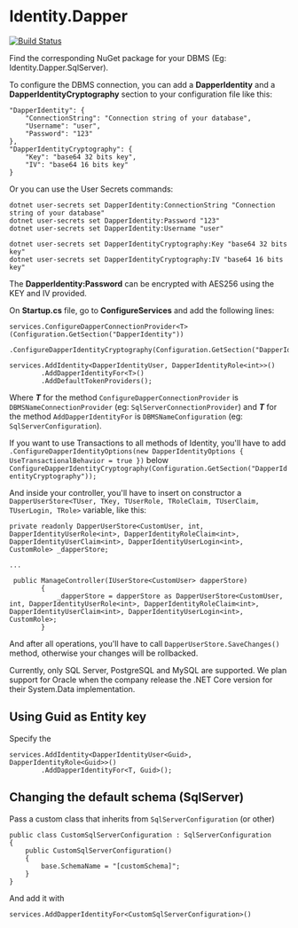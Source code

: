 # Identity.Dapper
[![Build Status](https://travis-ci.org/grandchamp/Identity.Dapper.svg?branch=master)](https://travis-ci.org/grandchamp/Identity.Dapper)

Find the corresponding NuGet package for your DBMS (Eg: Identity.Dapper.SqlServer).

To configure the DBMS connection, you can add a **DapperIdentity** and a **DapperIdentityCryptography** section to your configuration file like this:
```
"DapperIdentity": {
    "ConnectionString": "Connection string of your database",
    "Username": "user",
    "Password": "123"
},
"DapperIdentityCryptography": {
    "Key": "base64 32 bits key",
    "IV": "base64 16 bits key"
}
```

Or you can use the User Secrets commands:
```
dotnet user-secrets set DapperIdentity:ConnectionString "Connection string of your database"
dotnet user-secrets set DapperIdentity:Password "123"
dotnet user-secrets set DapperIdentity:Username "user"

dotnet user-secrets set DapperIdentityCryptography:Key "base64 32 bits key"
dotnet user-secrets set DapperIdentityCryptography:IV "base64 16 bits key"
```

The **DapperIdentity:Password** can be encrypted with AES256 using the KEY and IV provided.

On **Startup.cs** file, go to **ConfigureServices** and add the following lines:
```
services.ConfigureDapperConnectionProvider<T>(Configuration.GetSection("DapperIdentity"))
        .ConfigureDapperIdentityCryptography(Configuration.GetSection("DapperIdentityCryptography"));

services.AddIdentity<DapperIdentityUser, DapperIdentityRole<int>>()
        .AddDapperIdentityFor<T>()
        .AddDefaultTokenProviders();
```

Where ***T*** for the method ```ConfigureDapperConnectionProvider``` is ```DBMSNameConnectionProvider``` (eg: ```SqlServerConnectionProvider```) and ***T*** for the method ```AddDapperIdentityFor``` is ```DBMSNameConfiguration``` (eg: ```SqlServerConfiguration```).

If you want to use Transactions to all methods of Identity, you'll have to add `.ConfigureDapperIdentityOptions(new DapperIdentityOptions { UseTransactionalBehavior = true })` below `ConfigureDapperIdentityCryptography(Configuration.GetSection("DapperIdentityCryptography"));`

And inside your controller, you'll have to insert on constructor a `DapperUserStore<TUser, TKey, TUserRole, TRoleClaim, TUserClaim, TUserLogin, TRole>` variable, like this:

```
private readonly DapperUserStore<CustomUser, int, DapperIdentityUserRole<int>, DapperIdentityRoleClaim<int>, DapperIdentityUserClaim<int>, DapperIdentityUserLogin<int>, CustomRole> _dapperStore;

...

 public ManageController(IUserStore<CustomUser> dapperStore)
        {
            _dapperStore = dapperStore as DapperUserStore<CustomUser, int, DapperIdentityUserRole<int>, DapperIdentityRoleClaim<int>, DapperIdentityUserClaim<int>, DapperIdentityUserLogin<int>, CustomRole>;
        }
```

And after all operations, you'll have to call `DapperUserStore.SaveChanges()` method, otherwise your changes will be rollbacked.

Currently, only SQL Server, PostgreSQL and MySQL are supported. We plan support for Oracle when the company release the .NET Core version for their System.Data implementation.

## Using Guid as Entity key
Specify the <TKey>
```
services.AddIdentity<DapperIdentityUser<Guid>, DapperIdentityRole<Guid>>()
        .AddDapperIdentityFor<T, Guid>();
```

## Changing the default schema (SqlServer)

Pass a custom class that inherits from ```SqlServerConfiguration``` (or other)

```
public class CustomSqlServerConfiguration : SqlServerConfiguration
{
    public CustomSqlServerConfiguration()
    {
        base.SchemaName = "[customSchema]";
    }
}
```

And add it with
```
services.AddDapperIdentityFor<CustomSqlServerConfiguration>()
```
